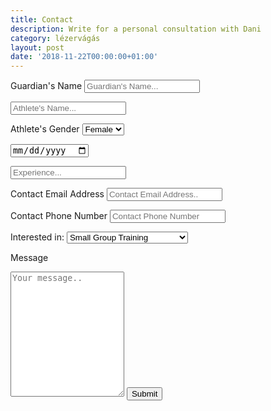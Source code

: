 ```yaml
---
title: Contact
description: Write for a personal consultation with Dani
category: lézervágás
layout: post
date: '2018-11-22T00:00:00+01:00'
---
```

<form action="https://formspree.io/vegas.socceracademy@gmail.com" method="POST">



  <label for="">Guardian's Name</label>
  <input type="text" id="guardian" name="guardian" placeholder="Guardian's Name...">

  <label for="Athlete's Name"></label>
  <input type="text" id="athlete" name="athlete" placeholder="Athlete's Name...">

  <label for="program">Athlete's Gender</label>
  <select id="gender" name="gender">
    <option value="female">Female</option>
    <option value="male">Male</option>
  </select>

  <label for="Athlete's Date of birth"></label>
  <input type="date" id="birthdate" name="birthdate" placeholder="Athlete's Name...">

  <label for="Athlete's Soccer experience and level of play (if applicable):"></label>
  <input type="text" id="experience" name="experience" placeholder="Experience...">

  <label for="name">Contact Email Address</label>
  <input type="text" id="email" name="email" placeholder="Contact Email Address..">

  <label for="">Contact Phone Number</label>
  <input type="text" id="phone" name="phone" placeholder="Contact Phone Number">

  <label for="program">Interested in:</label>
  <select id="interested" name="interested">
    <option value="small group training">Small Group Training</option>
    <option value="private training">Private Training</option>
    <option value="scholarship">Future champion scholarship</option>
    <option value="camp">Soccer camps</option>
  </select>

  <label for="message">Message</label>
  <textarea id="message" name="message" placeholder="Your message.." style="height:200px"></textarea>

  <input type="submit" value="Submit"  class="btn btn-inline btn-primary page-scroll">



</form>
